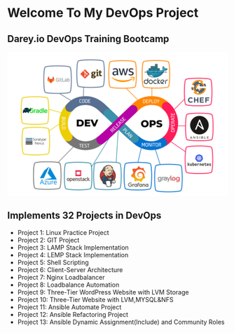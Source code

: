 # Welcome To My DevOps Project
## Darey.io DevOps Training Bootcamp

![alt text](img/DevOps.jpeg "DevOps")

## Implements 32 Projects in DevOps


* Project 1: Linux Practice Project
* Project 2: GIT Project
* Project 3: LAMP Stack Implementation
* Project 4: LEMP Stack Implementation
* Project 5: Shell Scripting
* Project 6: Client-Server Architecture
* Project 7: Nginx Loadbalancer
* Project 8: Loadbalance Automation
* Project 9: Three-Tier WordPress Website with LVM Storage
* Project 10: Three-Tier Website with LVM,MYSQL&NFS
* Project 11: Ansible Automate Project
* Project 12: Ansible Refactoring Project
* Project 13: Ansible Dynamic Assignment(Include) and Community Roles